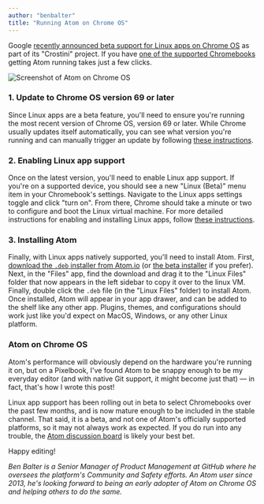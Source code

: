 ```yaml
---
author: "benbalter"
title: "Running Atom on Chrome OS"
---
```


Google [recently announced beta support for Linux apps on Chrome OS](https://chromeunboxed.com/news/chrome-os-beta-channel-linux-apps-update) as part of its "Crostini" project. If you have [one of the supported Chromebooks](https://www.xda-developers.com/chromebooks-linux-app-support/) getting Atom running takes just a few clicks.

![Screenshot of Atom on Chrome OS](/assets/images/user-images.githubusercontent.com/282759/45442889-3de91a00-b691-11e8-8446-b5340d2f9bd5.png)

<!--more-->

### 1. Update to Chrome OS version 69 or later

Since Linux apps are a beta feature, you'll need to ensure you're running the most recent version of Chrome OS, version 69 or later. While Chrome usually updates itself automatically, you can see what version you're running and can manually trigger an update by following [these instructions](https://support.google.com/chromebook/answer/177889?hl=en).

### 2. Enabling Linux app support

Once on the latest version, you'll need to enable Linux app support. If you're on a supported device, you should see a new "Linux (Beta)" menu item in your Chromebook's settings. Navigate to the Linux apps settings toggle and click "turn on". From there, Chrome should take a minute or two to configure and boot the Linux virtual machine. For more detailed instructions for enabling and installing Linux apps, follow [these instructions](https://www.androidpolice.com/2018/08/19/install-linux-applications-chrome-os/).

### 3. Installing Atom

Finally, with Linux apps natively supported, you'll need to install Atom. First, [download the `.deb` installer from Atom.io](https://github.com/atom/atom/releases) (or [the beta installer](https://github.com/atom/atom/releases) if you prefer). Next, in the "Files" app, find the download and drag it to the "Linux Files" folder that now appears in the left sidebar to copy it over to the linux VM. Finally, double click the `.deb` file (in the "Linux Files" folder) to install Atom. Once installed, Atom will appear in your app drawer, and can be added to the shelf like any other app. Plugins, themes, and configurations should work just like you'd expect on MacOS, Windows, or any other Linux platform.

### Atom on Chrome OS

Atom's performance will obviously depend on the hardware you're running it on, but on a Pixelbook, I've found Atom to be snappy enough to be my everyday editor (and with native Git support, it might become just that) — in fact, that's how I wrote this post!

Linux app support has been rolling out in beta to select Chromebooks over the past few months, and is now mature enough to be included in the stable channel. That said, it is a beta, and not one of Atom's officially supported platforms, so it may not always work as expected. If you do run into any trouble, the [Atom discussion board](https://github.com/atom/atom/discussions) is likely your best bet.

Happy editing!

_Ben Balter is a Senior Manager of Product Management at GitHub where he oversees the platform's Community and Safety efforts. An Atom user since 2013, he's looking forward to being an early adopter of Atom on Chrome OS and helping others to do the same._
